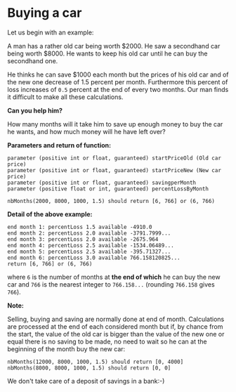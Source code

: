 # Buying a car

Let us begin with an example:

A man has a rather old car being worth $2000. He saw a secondhand car being worth $8000. He wants to keep his old car
until he can buy the secondhand one.

He thinks he can save $1000 each month but the prices of his old car and of the new one decrease of 1.5 percent per
month. Furthermore this percent of loss increases of ```0.5``` percent at the end of every two months. Our man finds it
difficult to make all these calculations.

**Can you help him?**

How many months will it take him to save up enough money to buy the car he wants, and how much money will he have left
over?

**Parameters and return of function:**

```
parameter (positive int or float, guaranteed) startPriceOld (Old car price)
parameter (positive int or float, guaranteed) startPriceNew (New car price)
parameter (positive int or float, guaranteed) savingperMonth 
parameter (positive float or int, guaranteed) percentLossByMonth

nbMonths(2000, 8000, 1000, 1.5) should return [6, 766] or (6, 766)
```

**Detail of the above example:**

```
end month 1: percentLoss 1.5 available -4910.0
end month 2: percentLoss 2.0 available -3791.7999...
end month 3: percentLoss 2.0 available -2675.964
end month 4: percentLoss 2.5 available -1534.06489...
end month 5: percentLoss 2.5 available -395.71327...
end month 6: percentLoss 3.0 available 766.158120825...
return [6, 766] or (6, 766)
```

where ```6``` is the number of months at **the end of which** he can buy the new car and ```766``` is the nearest
integer to ```766.158...``` (rounding ```766.158``` gives ```766```).

**Note:**

Selling, buying and saving are normally done at end of month. Calculations are processed at the end of each considered
month but if, by chance from the start, the value of the old car is bigger than the value of the new one or equal there
is no saving to be made, no need to wait so he can at the beginning of the month buy the new car:

```
nbMonths(12000, 8000, 1000, 1.5) should return [0, 4000]
nbMonths(8000, 8000, 1000, 1.5) should return [0, 0]
```

We don't take care of a deposit of savings in a bank:-)
